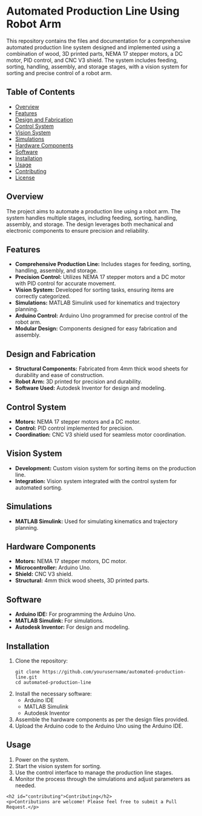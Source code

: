 <h1>Automated Production Line Using Robot Arm</h1>
    <p>This repository contains the files and documentation for a comprehensive automated production line system designed and implemented using a combination of wood, 3D printed parts, NEMA 17 stepper motors, a DC motor, PID control, and CNC V3 shield. The system includes feeding, sorting, handling, assembly, and storage stages, with a vision system for sorting and precise control of a robot arm.</p>

<h2>Table of Contents</h2>
    <ul>
        <li><a href="#overview">Overview</a></li>
        <li><a href="#features">Features</a></li>
        <li><a href="#design-and-fabrication">Design and Fabrication</a></li>
        <li><a href="#control-system">Control System</a></li>
        <li><a href="#vision-system">Vision System</a></li>
        <li><a href="#simulations">Simulations</a></li>
        <li><a href="#hardware-components">Hardware Components</a></li>
        <li><a href="#software">Software</a></li>
        <li><a href="#installation">Installation</a></li>
        <li><a href="#usage">Usage</a></li>
        <li><a href="#contributing">Contributing</a></li>
        <li><a href="#license">License</a></li>
    </ul>

<h2 id="overview">Overview</h2>
    <p>The project aims to automate a production line using a robot arm. The system handles multiple stages, including feeding, sorting, handling, assembly, and storage. The design leverages both mechanical and electronic components to ensure precision and reliability.</p>

<h2 id="features">Features</h2>
    <ul>
        <li><strong>Comprehensive Production Line:</strong> Includes stages for feeding, sorting, handling, assembly, and storage.</li>
        <li><strong>Precision Control:</strong> Utilizes NEMA 17 stepper motors and a DC motor with PID control for accurate movement.</li>
        <li><strong>Vision System:</strong> Developed for sorting tasks, ensuring items are correctly categorized.</li>
        <li><strong>Simulations:</strong> MATLAB Simulink used for kinematics and trajectory planning.</li>
        <li><strong>Arduino Control:</strong> Arduino Uno programmed for precise control of the robot arm.</li>
        <li><strong>Modular Design:</strong> Components designed for easy fabrication and assembly.</li>
    </ul>

<h2 id="design-and-fabrication">Design and Fabrication</h2>
    <ul>
        <li><strong>Structural Components:</strong> Fabricated from 4mm thick wood sheets for durability and ease of construction.</li>
        <li><strong>Robot Arm:</strong> 3D printed for precision and durability.</li>
        <li><strong>Software Used:</strong> Autodesk Inventor for design and modeling.</li>
    </ul>

<h2 id="control-system">Control System</h2>
    <ul>
        <li><strong>Motors:</strong> NEMA 17 stepper motors and a DC motor.</li>
        <li><strong>Control:</strong> PID control implemented for precision.</li>
        <li><strong>Coordination:</strong> CNC V3 shield used for seamless motor coordination.</li>
    </ul>

<h2 id="vision-system">Vision System</h2>
    <ul>
        <li><strong>Development:</strong> Custom vision system for sorting items on the production line.</li>
        <li><strong>Integration:</strong> Vision system integrated with the control system for automated sorting.</li>
    </ul>

<h2 id="simulations">Simulations</h2>
    <ul>
        <li><strong>MATLAB Simulink:</strong> Used for simulating kinematics and trajectory planning.</li>
    </ul>

<h2 id="hardware-components">Hardware Components</h2>
    <ul>
        <li><strong>Motors:</strong> NEMA 17 stepper motors, DC motor.</li>
        <li><strong>Microcontroller:</strong> Arduino Uno.</li>
        <li><strong>Shield:</strong> CNC V3 shield.</li>
        <li><strong>Structural:</strong> 4mm thick wood sheets, 3D printed parts.</li>
    </ul>

<h2 id="software">Software</h2>
    <ul>
        <li><strong>Arduino IDE:</strong> For programming the Arduino Uno.</li>
        <li><strong>MATLAB Simulink:</strong> For simulations.</li>
        <li><strong>Autodesk Inventor:</strong> For design and modeling.</li>
    </ul>

<h2 id="installation">Installation</h2>
    <ol>
        <li>Clone the repository:
            <pre><code>git clone https://github.com/yourusername/automated-production-line.git
cd automated-production-line</code></pre>
        </li>
        <li>Install the necessary software:
            <ul>
                <li>Arduino IDE</li>
                <li>MATLAB Simulink</li>
                <li>Autodesk Inventor</li>
            </ul>
        </li>
        <li>Assemble the hardware components as per the design files provided.</li>
        <li>Upload the Arduino code to the Arduino Uno using the Arduino IDE.</li>
    </ol>

<h2 id="usage">Usage</h2>
    <ol>
        <li>Power on the system.</li>
        <li>Start the vision system for sorting.</li>
        <li>Use the control interface to manage the production line stages.</li>
        <li>Monitor the process through the simulations and adjust parameters as needed.</li>
    </ol>

    <h2 id="contributing">Contributing</h2>
    <p>Contributions are welcome! Please feel free to submit a Pull Request.</p>
